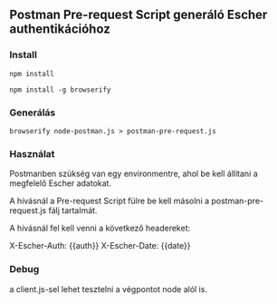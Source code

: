 ## Postman Pre-request Script generáló Escher authentikációhoz

### Install
```
npm install

npm install -g browserify
```

### Generálás

```
browserify node-postman.js > postman-pre-request.js
```

### Használat

Postmanben szükség van egy environmentre, ahol be kell állítani a megfelelő Escher adatokat.

A hívásnál a Pre-request Script fülre be kell másolni a postman-pre-request.js fálj tartalmát.

A hívásnál fel kell venni a következő headereket:

X-Escher-Auth: {{auth}}
X-Escher-Date: {{date}}

### Debug

a client.js-sel lehet tesztelni a végpontot node alól is.